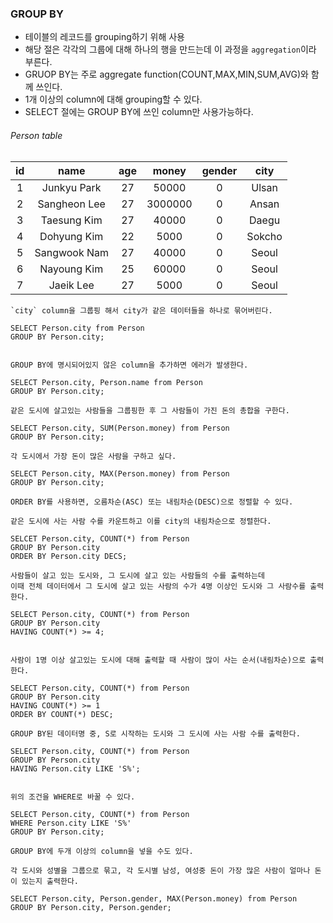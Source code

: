 ### GROUP BY

- 테이블의 레코드를 grouping하기 위해 사용
- 해당 절은 각각의 그룹에 대해 하나의 행을 만드는데 이 과정을 `aggregation`이라 부른다.
- GRUOP BY는 주로 aggregate function(COUNT,MAX,MIN,SUM,AVG)와 함께 쓰인다.
- 1개 이상의 column에 대해 grouping할 수 있다.
- SELECT 절에는 GROUP BY에 쓰인 column만 사용가능하다.

###### Person table

| id  |     name     | age |  money  | gender |  city  |
| :-: | :----------: | :-: | :-----: | :----: | :----: |
|  1  | Junkyu Park  | 27  |  50000  |   0    | Ulsan  |
|  2  | Sangheon Lee | 27  | 3000000 |   0    | Ansan  |
|  3  | Taesung Kim  | 27  |  40000  |   0    | Daegu  |
|  4  | Dohyung Kim  | 22  |  5000   |   0    | Sokcho |
|  5  | Sangwook Nam | 27  |  40000  |   0    | Seoul  |
|  6  | Nayoung Kim  | 25  |  60000  |   0    | Seoul  |
|  7  |  Jaeik Lee   | 27  |  5000   |   0    | Seoul  |

```
`city` column을 그룹핑 해서 city가 같은 데이터들을 하나로 묶어버린다.

SELECT Person.city from Person
GROUP BY Person.city;


GROUP BY에 명시되어있지 않은 column을 추가하면 에러가 발생한다.

SELECT Person.city, Person.name from Person
GROUP BY Person.city;
```

```
같은 도시에 살고있는 사람들을 그룹핑한 후 그 사람들이 가진 돈의 총합을 구한다.

SELECT Person.city, SUM(Person.money) from Person
GROUP BY Person.city;
```

```
각 도시에서 가장 돈이 많은 사람을 구하고 싶다.

SELECT Person.city, MAX(Person.money) from Person
GROUP BY Person.city;
```

```
ORDER BY를 사용하면, 오름차순(ASC) 또는 내림차순(DESC)으로 정렬할 수 있다.

같은 도시에 사는 사람 수를 카운트하고 이를 city의 내림차순으로 정렬한다.

SELCET Person.city, COUNT(*) from Person
GROUP BY Person.city
ORDER BY Person.city DECS;
```

```
사람들이 살고 있는 도시와, 그 도시에 살고 있는 사람들의 수를 출력하는데
이때 전체 데이터에서 그 도시에 살고 있는 사람의 수가 4명 이상인 도시와 그 사람수를 출력한다.

SELECT Person.city, COUNT(*) from Person
GROUP BY Person.city
HAVING COUNT(*) >= 4;


사람이 1명 이상 살고있는 도시에 대해 출력할 때 사람이 많이 사는 순서(내림차순)으로 출력한다.

SELECT Person.city, COUNT(*) from Person
GROUP BY Person.city
HAVING COUNT(*) >= 1
ORDER BY COUNT(*) DESC;
```

```
GROUP BY된 데이터명 중, S로 시작하는 도시와 그 도시에 사는 사람 수를 출력한다.

SELECT Person.city, COUNT(*) from Person
GROUP BY Person.city
HAVING Person.city LIKE 'S%';


위의 조건을 WHERE로 바꿀 수 있다.

SELECT Person.city, COUNT(*) from Person
WHERE Person.city LIKE 'S%'
GROUP BY Person.city;
```

```
GROUP BY에 두개 이상의 column을 넣을 수도 있다.

각 도시와 성별을 그룹으로 묶고, 각 도시별 남성, 여성중 돈이 가장 많은 사람이 얼마나 돈이 있는지 출력한다.

SELECT Person.city, Person.gender, MAX(Person.money) from Person
GROUP BY Person.city, Person.gender;

```
